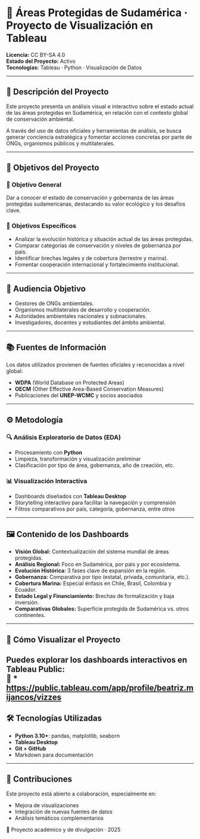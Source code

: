 # 🌱 Áreas Protegidas de Sudamérica · Proyecto de Visualización en Tableau

**Licencia:** CC BY-SA 4.0  
**Estado del Proyecto:** Activo  
**Tecnologías:** Tableau · Python · Visualización de Datos

---

## 📌 Descripción del Proyecto

Este proyecto presenta un análisis visual e interactivo sobre el estado actual de las áreas protegidas en Sudamérica, en relación con el contexto global de conservación ambiental.

A través del uso de datos oficiales y herramientas de análisis, se busca generar conciencia estratégica y fomentar acciones concretas por parte de ONGs, organismos públicos y multilaterales.

---

## 🧠 Objetivos del Proyecto

### 🎯 Objetivo General
Dar a conocer el estado de conservación y gobernanza de las áreas protegidas sudamericanas, destacando su valor ecológico y los desafíos clave.

### 📍 Objetivos Específicos
- Analizar la evolución histórica y situación actual de las áreas protegidas.
- Comparar categorías de conservación y niveles de gobernanza por país.
- Identificar brechas legales y de cobertura (terrestre y marina).
- Fomentar cooperación internacional y fortalecimiento institucional.

---

## 👥 Audiencia Objetivo

- Gestores de ONGs ambientales.
- Organismos multilaterales de desarrollo y cooperación.
- Autoridades ambientales nacionales y subnacionales.
- Investigadores, docentes y estudiantes del ámbito ambiental.

---

## 📚 Fuentes de Información

Los datos utilizados provienen de fuentes oficiales y reconocidas a nivel global:

- **WDPA** (World Database on Protected Areas)
- **OECM** (Other Effective Area-Based Conservation Measures)
- Publicaciones del **UNEP-WCMC** y socios asociados

---

## ⚙️ Metodología

### 🔍 Análisis Exploratorio de Datos (EDA)
- Procesamiento con **Python**
- Limpieza, transformación y visualización preliminar
- Clasificación por tipo de área, gobernanza, año de creación, etc.

### 📊 Visualización Interactiva
- Dashboards diseñados con **Tableau Desktop**
- Storytelling interactivo para facilitar la navegación y comprensión
- Filtros comparativos por país, categoría, gobernanza, entre otros

---

## 🖼️ Contenido de los Dashboards

- **Visión Global:** Contextualización del sistema mundial de áreas protegidas.
- **Análisis Regional:** Foco en Sudamérica, por país y por ecosistema.
- **Evolución Histórica:** 3 fases clave de expansión en la región.
- **Gobernanza:** Comparativa por tipo (estatal, privada, comunitaria, etc.).
- **Cobertura Marina:** Especial énfasis en Chile, Brasil, Colombia y Ecuador.
- **Estado Legal y Financiamiento:** Brechas de formalización y baja inversión.
- **Comparativas Globales:** Superficie protegida de Sudamérica vs. otros continentes.

---

## 🚀 Cómo Visualizar el Proyecto

Puedes explorar los dashboards interactivos en Tableau Public:  
🔗 *
https://public.tableau.com/app/profile/beatriz.mijancos/vizzes
---


## 🛠️ Tecnologías Utilizadas

- **Python 3.10+**: pandas, matplotlib, seaborn
- **Tableau Desktop**
- **Git + GitHub**
- Markdown para documentación

---

## 🤝 Contribuciones

Este proyecto está abierto a colaboración, especialmente en:
- Mejora de visualizaciones
- Integración de nuevas fuentes de datos
- Análisis temáticos complementarios



📍 Proyecto académico y de divulgación · 2025
